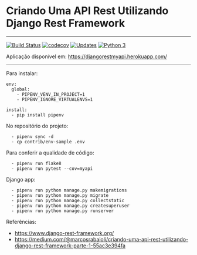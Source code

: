 # Criando Uma API Rest Utilizando Django Rest Framework
___

[![Build Status](https://travis-ci.org/marvinsilva/django-rest.svg?branch=master)](https://travis-ci.org/marvinsilva/django-rest)
[![codecov](https://codecov.io/gh/marvinsilva/django-rest/branch/master/graph/badge.svg)](https://codecov.io/gh/marvinsilva/django-rest)
[![Updates](https://pyup.io/repos/github/marvinsilva/django-rest/shield.svg)](https://pyup.io/repos/github/marvinsilva/django-rest/)
[![Python 3](https://pyup.io/repos/github/marvinsilva/django-rest/python-3-shield.svg)](https://pyup.io/repos/github/marvinsilva/django-rest/)

Aplicação disponível em: https://djangorestmyapi.herokuapp.com/
___

Para instalar:

```console
env:
  global:
    - PIPENV_VENV_IN_PROJECT=1
    - PIPENV_IGNORE_VIRTUALENVS=1

install:
  - pip install pipenv
```
No repositório do projeto:
```console
  - pipenv sync -d
  - cp contrib/env-sample .env
```

Para conferir a qualidade de código:
```console
  - pipenv run flake8
  - pipenv run pytest --cov=myapi
```

Django app:
```console
  - pipenv run python manage.py makemigrations
  - pipenv run python manage.py migrate
  - pipenv run python manage.py collectstatic
  - pipenv run python manage.py createsuperuser
  - pipenv run python manage.py runserver
```

Referências:
- https://www.django-rest-framework.org/
- https://medium.com/@marcosrabaioli/criando-uma-api-rest-utilizando-django-rest-framework-parte-1-55ac3e394fa

